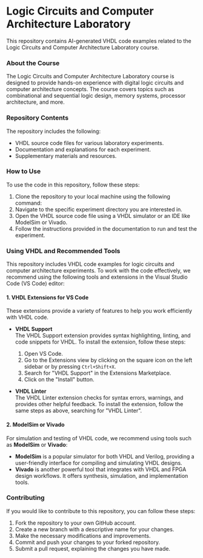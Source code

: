 # Logic Circuits and Computer Architecture Laboratory  
This repository contains AI-generated VHDL code examples related to the Logic Circuits and Computer Architecture Laboratory course.

### About the Course  
The Logic Circuits and Computer Architecture Laboratory course is designed to provide hands-on experience with digital logic circuits and computer architecture concepts. The course covers topics such as combinational and sequential logic design, memory systems, processor architecture, and more.

### Repository Contents  
The repository includes the following:  
- VHDL source code files for various laboratory experiments.  
- Documentation and explanations for each experiment.  
- Supplementary materials and resources.

### How to Use  
To use the code in this repository, follow these steps:

1. Clone the repository to your local machine using the following command:
2. Navigate to the specific experiment directory you are interested in.
3. Open the VHDL source code file using a VHDL simulator or an IDE like ModelSim or Vivado.
4. Follow the instructions provided in the documentation to run and test the experiment.

### Using VHDL and Recommended Tools  
This repository includes VHDL code examples for logic circuits and computer architecture experiments. To work with the code effectively, we recommend using the following tools and extensions in the Visual Studio Code (VS Code) editor:

#### 1. VHDL Extensions for VS Code  
These extensions provide a variety of features to help you work efficiently with VHDL code.

- **VHDL Support**  
  The VHDL Support extension provides syntax highlighting, linting, and code snippets for VHDL. To install the extension, follow these steps:
  
  1. Open VS Code.
  2. Go to the Extensions view by clicking on the square icon on the left sidebar or by pressing `Ctrl+Shift+X`.
  3. Search for "VHDL Support" in the Extensions Marketplace.
  4. Click on the "Install" button.

- **VHDL Linter**  
  The VHDL Linter extension checks for syntax errors, warnings, and provides other helpful feedback. To install the extension, follow the same steps as above, searching for "VHDL Linter".

#### 2. ModelSim or Vivado  
For simulation and testing of VHDL code, we recommend using tools such as **ModelSim** or **Vivado**:
- **ModelSim** is a popular simulator for both VHDL and Verilog, providing a user-friendly interface for compiling and simulating VHDL designs.
- **Vivado** is another powerful tool that integrates with VHDL and FPGA design workflows. It offers synthesis, simulation, and implementation tools.

### Contributing  
If you would like to contribute to this repository, you can follow these steps:

1. Fork the repository to your own GitHub account.
2. Create a new branch with a descriptive name for your changes.
3. Make the necessary modifications and improvements.
4. Commit and push your changes to your forked repository.
5. Submit a pull request, explaining the changes you have made.
